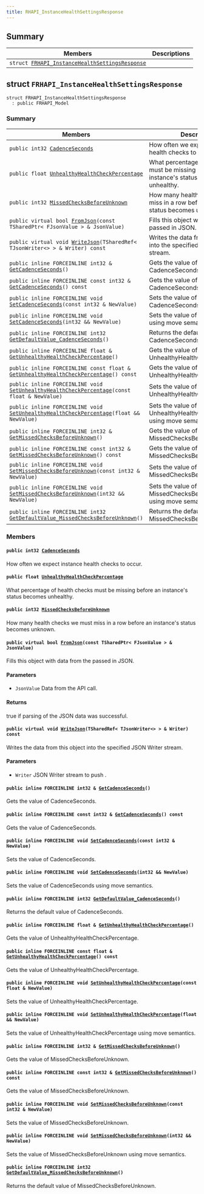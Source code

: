 ```yaml
---
title: RHAPI_InstanceHealthSettingsResponse
---
```


## Summary

 Members                        | Descriptions                                
--------------------------------|---------------------------------------------
`struct `[`FRHAPI_InstanceHealthSettingsResponse`](#structFRHAPI__InstanceHealthSettingsResponse) | 

## struct `FRHAPI_InstanceHealthSettingsResponse` <a id="structFRHAPI__InstanceHealthSettingsResponse"></a>

```
struct FRHAPI_InstanceHealthSettingsResponse
  : public FRHAPI_Model
```

### Summary

 Members                        | Descriptions                                
--------------------------------|---------------------------------------------
`public int32 `[`CadenceSeconds`](#structFRHAPI__InstanceHealthSettingsResponse_1a331b8938443e0f395989821e67608268) | How often we expect instance health checks to occur.
`public float `[`UnhealthyHealthCheckPercentage`](#structFRHAPI__InstanceHealthSettingsResponse_1a5d21d8d8ab047995a10b8bc9991bc598) | What percentage of health checks must be missing before an instance's status becomes unhealthy.
`public int32 `[`MissedChecksBeforeUnknown`](#structFRHAPI__InstanceHealthSettingsResponse_1a1d881188714ca34fcc840c46738fa9d7) | How many health checks we must miss in a row before an instance's status becomes unknown.
`public virtual bool `[`FromJson`](#structFRHAPI__InstanceHealthSettingsResponse_1a5548c4636a771fa158b544190e11486f)`(const TSharedPtr< FJsonValue > & JsonValue)` | Fills this object with data from the passed in JSON.
`public virtual void `[`WriteJson`](#structFRHAPI__InstanceHealthSettingsResponse_1a257651450dba1ef068831a6088608142)`(TSharedRef< TJsonWriter<> > & Writer) const` | Writes the data from this object into the specified JSON Writer stream.
`public inline FORCEINLINE int32 & `[`GetCadenceSeconds`](#structFRHAPI__InstanceHealthSettingsResponse_1ae6571663469a18e48fad1824e11112c1)`()` | Gets the value of CadenceSeconds.
`public inline FORCEINLINE const int32 & `[`GetCadenceSeconds`](#structFRHAPI__InstanceHealthSettingsResponse_1a59323861a2bb667c92ef5769506df057)`() const` | Gets the value of CadenceSeconds.
`public inline FORCEINLINE void `[`SetCadenceSeconds`](#structFRHAPI__InstanceHealthSettingsResponse_1af369add68a73639b5068f2172696acad)`(const int32 & NewValue)` | Sets the value of CadenceSeconds.
`public inline FORCEINLINE void `[`SetCadenceSeconds`](#structFRHAPI__InstanceHealthSettingsResponse_1acb99f6eace596a6858f1cb62da5797f9)`(int32 && NewValue)` | Sets the value of CadenceSeconds using move semantics.
`public inline FORCEINLINE int32 `[`GetDefaultValue_CadenceSeconds`](#structFRHAPI__InstanceHealthSettingsResponse_1a3d75f51d94e3cc7b7a4bc2bccd31c474)`()` | Returns the default value of CadenceSeconds.
`public inline FORCEINLINE float & `[`GetUnhealthyHealthCheckPercentage`](#structFRHAPI__InstanceHealthSettingsResponse_1ac872fe02a1b6f852ad3d6061196d3544)`()` | Gets the value of UnhealthyHealthCheckPercentage.
`public inline FORCEINLINE const float & `[`GetUnhealthyHealthCheckPercentage`](#structFRHAPI__InstanceHealthSettingsResponse_1a4dc38a6155f3ed0e4a4725a62e673372)`() const` | Gets the value of UnhealthyHealthCheckPercentage.
`public inline FORCEINLINE void `[`SetUnhealthyHealthCheckPercentage`](#structFRHAPI__InstanceHealthSettingsResponse_1ae474249f118827bc208d6837f5f8a6f3)`(const float & NewValue)` | Sets the value of UnhealthyHealthCheckPercentage.
`public inline FORCEINLINE void `[`SetUnhealthyHealthCheckPercentage`](#structFRHAPI__InstanceHealthSettingsResponse_1a915ea3e2511e78f8e08a45aacf6e6a05)`(float && NewValue)` | Sets the value of UnhealthyHealthCheckPercentage using move semantics.
`public inline FORCEINLINE int32 & `[`GetMissedChecksBeforeUnknown`](#structFRHAPI__InstanceHealthSettingsResponse_1a8ca828af2f0f904a142312e3d87b8494)`()` | Gets the value of MissedChecksBeforeUnknown.
`public inline FORCEINLINE const int32 & `[`GetMissedChecksBeforeUnknown`](#structFRHAPI__InstanceHealthSettingsResponse_1a93328f5c26998fe5467b1ca07ced8f38)`() const` | Gets the value of MissedChecksBeforeUnknown.
`public inline FORCEINLINE void `[`SetMissedChecksBeforeUnknown`](#structFRHAPI__InstanceHealthSettingsResponse_1a9373bf5afcd5800ee10acef623dd28a4)`(const int32 & NewValue)` | Sets the value of MissedChecksBeforeUnknown.
`public inline FORCEINLINE void `[`SetMissedChecksBeforeUnknown`](#structFRHAPI__InstanceHealthSettingsResponse_1a3cb5e057aa98c3638c06a5648da6daa2)`(int32 && NewValue)` | Sets the value of MissedChecksBeforeUnknown using move semantics.
`public inline FORCEINLINE int32 `[`GetDefaultValue_MissedChecksBeforeUnknown`](#structFRHAPI__InstanceHealthSettingsResponse_1aae502d14ba3bcd7a6410f746ed2f3b75)`()` | Returns the default value of MissedChecksBeforeUnknown.

### Members

#### `public int32 `[`CadenceSeconds`](#structFRHAPI__InstanceHealthSettingsResponse_1a331b8938443e0f395989821e67608268) <a id="structFRHAPI__InstanceHealthSettingsResponse_1a331b8938443e0f395989821e67608268"></a>

How often we expect instance health checks to occur.

#### `public float `[`UnhealthyHealthCheckPercentage`](#structFRHAPI__InstanceHealthSettingsResponse_1a5d21d8d8ab047995a10b8bc9991bc598) <a id="structFRHAPI__InstanceHealthSettingsResponse_1a5d21d8d8ab047995a10b8bc9991bc598"></a>

What percentage of health checks must be missing before an instance's status becomes unhealthy.

#### `public int32 `[`MissedChecksBeforeUnknown`](#structFRHAPI__InstanceHealthSettingsResponse_1a1d881188714ca34fcc840c46738fa9d7) <a id="structFRHAPI__InstanceHealthSettingsResponse_1a1d881188714ca34fcc840c46738fa9d7"></a>

How many health checks we must miss in a row before an instance's status becomes unknown.

#### `public virtual bool `[`FromJson`](#structFRHAPI__InstanceHealthSettingsResponse_1a5548c4636a771fa158b544190e11486f)`(const TSharedPtr< FJsonValue > & JsonValue)` <a id="structFRHAPI__InstanceHealthSettingsResponse_1a5548c4636a771fa158b544190e11486f"></a>

Fills this object with data from the passed in JSON.

#### Parameters
* `JsonValue` Data from the API call.

#### Returns
true if parsing of the JSON data was successful.

#### `public virtual void `[`WriteJson`](#structFRHAPI__InstanceHealthSettingsResponse_1a257651450dba1ef068831a6088608142)`(TSharedRef< TJsonWriter<> > & Writer) const` <a id="structFRHAPI__InstanceHealthSettingsResponse_1a257651450dba1ef068831a6088608142"></a>

Writes the data from this object into the specified JSON Writer stream.

#### Parameters
* `Writer` JSON Writer stream to push .

#### `public inline FORCEINLINE int32 & `[`GetCadenceSeconds`](#structFRHAPI__InstanceHealthSettingsResponse_1ae6571663469a18e48fad1824e11112c1)`()` <a id="structFRHAPI__InstanceHealthSettingsResponse_1ae6571663469a18e48fad1824e11112c1"></a>

Gets the value of CadenceSeconds.

#### `public inline FORCEINLINE const int32 & `[`GetCadenceSeconds`](#structFRHAPI__InstanceHealthSettingsResponse_1a59323861a2bb667c92ef5769506df057)`() const` <a id="structFRHAPI__InstanceHealthSettingsResponse_1a59323861a2bb667c92ef5769506df057"></a>

Gets the value of CadenceSeconds.

#### `public inline FORCEINLINE void `[`SetCadenceSeconds`](#structFRHAPI__InstanceHealthSettingsResponse_1af369add68a73639b5068f2172696acad)`(const int32 & NewValue)` <a id="structFRHAPI__InstanceHealthSettingsResponse_1af369add68a73639b5068f2172696acad"></a>

Sets the value of CadenceSeconds.

#### `public inline FORCEINLINE void `[`SetCadenceSeconds`](#structFRHAPI__InstanceHealthSettingsResponse_1acb99f6eace596a6858f1cb62da5797f9)`(int32 && NewValue)` <a id="structFRHAPI__InstanceHealthSettingsResponse_1acb99f6eace596a6858f1cb62da5797f9"></a>

Sets the value of CadenceSeconds using move semantics.

#### `public inline FORCEINLINE int32 `[`GetDefaultValue_CadenceSeconds`](#structFRHAPI__InstanceHealthSettingsResponse_1a3d75f51d94e3cc7b7a4bc2bccd31c474)`()` <a id="structFRHAPI__InstanceHealthSettingsResponse_1a3d75f51d94e3cc7b7a4bc2bccd31c474"></a>

Returns the default value of CadenceSeconds.

#### `public inline FORCEINLINE float & `[`GetUnhealthyHealthCheckPercentage`](#structFRHAPI__InstanceHealthSettingsResponse_1ac872fe02a1b6f852ad3d6061196d3544)`()` <a id="structFRHAPI__InstanceHealthSettingsResponse_1ac872fe02a1b6f852ad3d6061196d3544"></a>

Gets the value of UnhealthyHealthCheckPercentage.

#### `public inline FORCEINLINE const float & `[`GetUnhealthyHealthCheckPercentage`](#structFRHAPI__InstanceHealthSettingsResponse_1a4dc38a6155f3ed0e4a4725a62e673372)`() const` <a id="structFRHAPI__InstanceHealthSettingsResponse_1a4dc38a6155f3ed0e4a4725a62e673372"></a>

Gets the value of UnhealthyHealthCheckPercentage.

#### `public inline FORCEINLINE void `[`SetUnhealthyHealthCheckPercentage`](#structFRHAPI__InstanceHealthSettingsResponse_1ae474249f118827bc208d6837f5f8a6f3)`(const float & NewValue)` <a id="structFRHAPI__InstanceHealthSettingsResponse_1ae474249f118827bc208d6837f5f8a6f3"></a>

Sets the value of UnhealthyHealthCheckPercentage.

#### `public inline FORCEINLINE void `[`SetUnhealthyHealthCheckPercentage`](#structFRHAPI__InstanceHealthSettingsResponse_1a915ea3e2511e78f8e08a45aacf6e6a05)`(float && NewValue)` <a id="structFRHAPI__InstanceHealthSettingsResponse_1a915ea3e2511e78f8e08a45aacf6e6a05"></a>

Sets the value of UnhealthyHealthCheckPercentage using move semantics.

#### `public inline FORCEINLINE int32 & `[`GetMissedChecksBeforeUnknown`](#structFRHAPI__InstanceHealthSettingsResponse_1a8ca828af2f0f904a142312e3d87b8494)`()` <a id="structFRHAPI__InstanceHealthSettingsResponse_1a8ca828af2f0f904a142312e3d87b8494"></a>

Gets the value of MissedChecksBeforeUnknown.

#### `public inline FORCEINLINE const int32 & `[`GetMissedChecksBeforeUnknown`](#structFRHAPI__InstanceHealthSettingsResponse_1a93328f5c26998fe5467b1ca07ced8f38)`() const` <a id="structFRHAPI__InstanceHealthSettingsResponse_1a93328f5c26998fe5467b1ca07ced8f38"></a>

Gets the value of MissedChecksBeforeUnknown.

#### `public inline FORCEINLINE void `[`SetMissedChecksBeforeUnknown`](#structFRHAPI__InstanceHealthSettingsResponse_1a9373bf5afcd5800ee10acef623dd28a4)`(const int32 & NewValue)` <a id="structFRHAPI__InstanceHealthSettingsResponse_1a9373bf5afcd5800ee10acef623dd28a4"></a>

Sets the value of MissedChecksBeforeUnknown.

#### `public inline FORCEINLINE void `[`SetMissedChecksBeforeUnknown`](#structFRHAPI__InstanceHealthSettingsResponse_1a3cb5e057aa98c3638c06a5648da6daa2)`(int32 && NewValue)` <a id="structFRHAPI__InstanceHealthSettingsResponse_1a3cb5e057aa98c3638c06a5648da6daa2"></a>

Sets the value of MissedChecksBeforeUnknown using move semantics.

#### `public inline FORCEINLINE int32 `[`GetDefaultValue_MissedChecksBeforeUnknown`](#structFRHAPI__InstanceHealthSettingsResponse_1aae502d14ba3bcd7a6410f746ed2f3b75)`()` <a id="structFRHAPI__InstanceHealthSettingsResponse_1aae502d14ba3bcd7a6410f746ed2f3b75"></a>

Returns the default value of MissedChecksBeforeUnknown.


